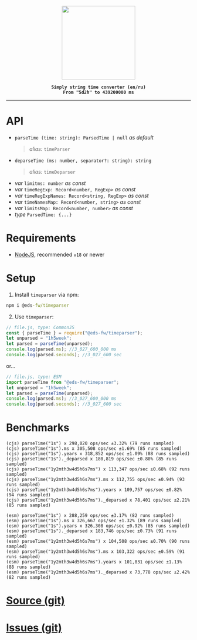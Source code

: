 <p align="center">
    <img src="https://avatars.githubusercontent.com/u/142582396?s=400&u=081f3176405a243f5090002723556c3e723089e3&v=4" width="200"/>
</p>

<b align="center">
    
    Simply string time converter (en/ru)
    From "5d2h" to 439200000 ms
    
</b>
<hr>

# API
- `parseTime (time: string): ParsedTime | null` *as default*
    > *alias:* `timeParser`
- `deparseTime (ms: number, separator?: string): string`
    > *alias:* `timeDeparser`
- *var* `limitms: number` *as const*
- *var* `timeRegExp: Record<number, RegExp>` *as const*
- *var* `timeRegExpNames: Record<string, RegExp>` *as const*
- *var* `timeNamesMap: Record<number, string>` *as const*
- *var* `limitsMap: Record<number, number>` *as const*
- *type* `ParsedTime: {...}`

# Requirements
- [NodeJS](https://nodejs.org/en), recommended `v18` or newer
# Setup
1. Install `timeparser` via npm:
```bat
npm i @eds-fw/timeparser
```
2. Use `timeparser`:
```js
// file.js, type: CommonJS
const { parseTime } = require("@eds-fw/timeparser");
let unparsed = "1h5week";
let parsed = parseTime(unparsed);
console.log(parsed.ms); //3_027_600_000 ms
console.log(parsed.seconds); //3_027_600 sec
```
or...
```js
// file.js, type: ESM
import parseTime from "@eds-fw/timeparser";
let unparsed = "1h5week";
let parsed = parseTime(unparsed);
console.log(parsed.ms); //3_027_600_000 ms
console.log(parsed.seconds); //3_027_600 sec
```

# Benchmarks
```
(cjs) parseTime("1s") x 298,020 ops/sec ±3.32% (79 runs sampled)
(cjs) parseTime("1s").ms x 305,508 ops/sec ±1.69% (85 runs sampled)
(cjs) parseTime("1s").years x 318,852 ops/sec ±1.09% (88 runs sampled)
(cjs) parseTime("1s")._deparsed x 180,819 ops/sec ±0.80% (85 runs sampled)
(cjs) parseTime("1y2mth3w4d5h6s7ms") x 113,347 ops/sec ±0.68% (92 runs sampled)
(cjs) parseTime("1y2mth3w4d5h6s7ms").ms x 112,755 ops/sec ±0.94% (93 runs sampled)
(cjs) parseTime("1y2mth3w4d5h6s7ms").years x 109,757 ops/sec ±0.82% (94 runs sampled)
(cjs) parseTime("1y2mth3w4d5h6s7ms")._deparsed x 78,401 ops/sec ±2.21% (85 runs sampled)

(esm) parseTime("1s") x 288,259 ops/sec ±3.17% (82 runs sampled)
(esm) parseTime("1s").ms x 326,667 ops/sec ±1.32% (89 runs sampled)
(esm) parseTime("1s").years x 326,308 ops/sec ±0.92% (85 runs sampled)
(esm) parseTime("1s")._deparsed x 183,746 ops/sec ±0.73% (91 runs sampled)
(esm) parseTime("1y2mth3w4d5h6s7ms") x 104,508 ops/sec ±0.70% (90 runs sampled)
(esm) parseTime("1y2mth3w4d5h6s7ms").ms x 103,322 ops/sec ±0.59% (91 runs sampled)
(esm) parseTime("1y2mth3w4d5h6s7ms").years x 101,831 ops/sec ±1.13% (88 runs sampled)
(esm) parseTime("1y2mth3w4d5h6s7ms")._deparsed x 73,778 ops/sec ±2.42% (82 runs sampled)
```

# [Source (git)](https://github.com/eds-fw/timeparser)
# [Issues (git)](https://github.com/eds-fw/timeparser/issues)